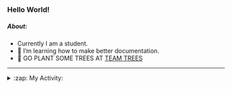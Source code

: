 ### Hello World!

##### About:
- Currently I am a student.
- 🌱 I’m learning how to make better documentation.
- 🌱 GO PLANT SOME TREES AT [TEAM TREES](https://teamtrees.org/)

---
<details>
  <summary>:zap: My Activity:</summary>
  
<!--START_SECTION:waka-->
![Code Time](http://img.shields.io/badge/Code%20Time-1%2C171%20hrs%2034%20mins-blue)

**I'm a Night 🦉** 

```text
🌞 Morning                1902 commits        ███░░░░░░░░░░░░░░░░░░░░░░   10.10 % 
🌆 Daytime                6408 commits        █████████░░░░░░░░░░░░░░░░   34.02 % 
🌃 Evening                5376 commits        ███████░░░░░░░░░░░░░░░░░░   28.54 % 
🌙 Night                  5149 commits        ███████░░░░░░░░░░░░░░░░░░   27.34 % 
```
📅 **I'm Most Productive on Wednesday** 

```text
Monday                   2650 commits        ████░░░░░░░░░░░░░░░░░░░░░   14.07 % 
Tuesday                  2575 commits        ███░░░░░░░░░░░░░░░░░░░░░░   13.67 % 
Wednesday                4405 commits        ██████░░░░░░░░░░░░░░░░░░░   23.39 % 
Thursday                 2426 commits        ███░░░░░░░░░░░░░░░░░░░░░░   12.88 % 
Friday                   1964 commits        ███░░░░░░░░░░░░░░░░░░░░░░   10.43 % 
Saturday                 1653 commits        ██░░░░░░░░░░░░░░░░░░░░░░░   08.78 % 
Sunday                   3162 commits        ████░░░░░░░░░░░░░░░░░░░░░   16.79 % 
```


📊 **This Week I Spent My Time On** 

```text
🔥 Editors: 
IntelliJ                 3 hrs 56 mins       █████████████░░░░░░░░░░░░   53.80 % 
VS Code                  3 hrs 23 mins       ████████████░░░░░░░░░░░░░   46.20 % 

🐱‍💻 Projects: 
intro                    3 hrs 48 mins       █████████████░░░░░░░░░░░░   52.04 % 
iris-flower-ml           3 hrs 23 mins       ████████████░░░░░░░░░░░░░   46.20 % 
android-demo             7 mins              ░░░░░░░░░░░░░░░░░░░░░░░░░   01.76 % 
Unknown Project          0 secs              ░░░░░░░░░░░░░░░░░░░░░░░░░   00.00 % 
```


 Last Updated on 28/08/2023 09:11:49 UTC
<!--END_SECTION:waka-->
</details>
